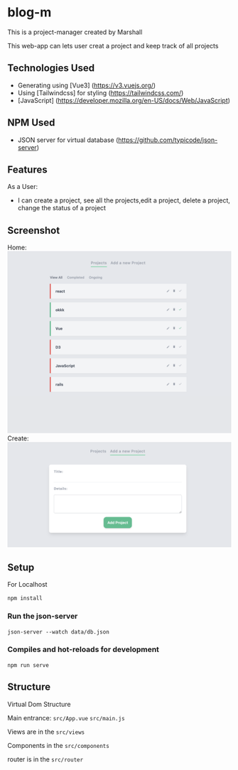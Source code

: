 # blog-m
This is a project-manager created by Marshall

This web-app can lets user creat a project and keep track of all projects

## Technologies Used
- Generating using [Vue3] (https://v3.vuejs.org/)
- Using [Tailwindcss] for styling (https://tailwindcss.com/)
- [JavaScript] (https://developer.mozilla.org/en-US/docs/Web/JavaScript)

## NPM Used
- JSON server for virtual database (https://github.com/typicode/json-server)

## Features
As a User:
- I can create a project, see all the projects,edit a project, delete a project, change the status of a project

## Screenshot
Home:
![Home](./src/assets/screenshots/Home.png)
Create:
![Details](./src/assets/screenshots/Create.png)

## Setup
For Localhost

```
npm install
```
### Run the json-server
```
json-server --watch data/db.json
```

### Compiles and hot-reloads for development
```
npm run serve
```

## Structure

Virtual Dom Structure

Main entrance: ```src/App.vue```
               ```src/main.js```

Views are in the ```src/views ```

Components in the ```src/components```
  
router is in the ```src/router```